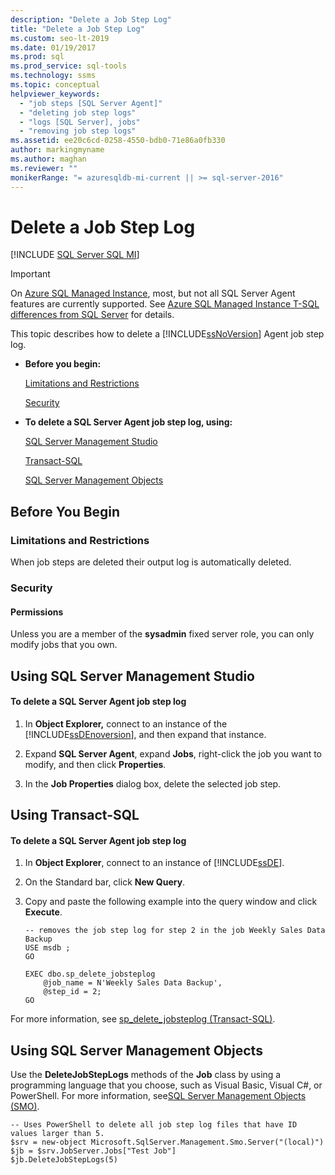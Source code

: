 ```yaml
---
description: "Delete a Job Step Log"
title: "Delete a Job Step Log"
ms.custom: seo-lt-2019
ms.date: 01/19/2017
ms.prod: sql
ms.prod_service: sql-tools
ms.technology: ssms
ms.topic: conceptual
helpviewer_keywords: 
  - "job steps [SQL Server Agent]"
  - "deleting job step logs"
  - "logs [SQL Server], jobs"
  - "removing job step logs"
ms.assetid: ee20c6cd-0258-4550-bdb0-71e86a0fb330
author: markingmyname
ms.author: maghan
ms.reviewer: ""
monikerRange: "= azuresqldb-mi-current || >= sql-server-2016"
---
```

# Delete a Job Step Log
[!INCLUDE [SQL Server SQL MI](../../includes/applies-to-version/sql-asdbmi.md)]

> [!IMPORTANT]  
> On [Azure SQL Managed Instance](/azure/sql-database/sql-database-managed-instance), most, but not all SQL Server Agent features are currently supported. See [Azure SQL Managed Instance T-SQL differences from SQL Server](/azure/sql-database/sql-database-managed-instance-transact-sql-information#sql-server-agent) for details.

This topic describes how to delete a [!INCLUDE[ssNoVersion](../../includes/ssnoversion-md.md)] Agent job step log.  
  
-   **Before you begin:**  
  
    [Limitations and Restrictions](#Restrictions)  
  
    [Security](#Security)  
  
-   **To delete a SQL Server Agent job step log, using:**  
  
    [SQL Server Management Studio](#SSMS)  
  
    [Transact-SQL](#TSQL)  
  
    [SQL Server Management Objects](#SMO)  
  
## <a name="BeforeYouBegin"></a>Before You Begin  
  
### <a name="Restrictions"></a>Limitations and Restrictions  
When job steps are deleted their output log is automatically deleted.  
  
### <a name="Security"></a>Security  
  
#### <a name="Permissions"></a>Permissions  
Unless you are a member of the **sysadmin** fixed server role, you can only modify jobs that you own.  
  
## <a name="SSMS"></a>Using SQL Server Management Studio  
  
#### To delete a SQL Server Agent job step log  
  
1.  In **Object Explorer,** connect to an instance of the [!INCLUDE[ssDEnoversion](../../includes/ssdenoversion_md.md)], and then expand that instance.  
  
2.  Expand **SQL Server Agent**, expand **Jobs**, right-click the job you want to modify, and then click **Properties**.  
  
3.  In the **Job Properties** dialog box, delete the selected job step.  
  
## <a name="TSQL"></a>Using Transact-SQL  
  
#### To delete a SQL Server Agent job step log  
  
1.  In **Object Explorer**, connect to an instance of [!INCLUDE[ssDE](../../includes/ssde_md.md)].  
  
2.  On the Standard bar, click **New Query**.  
  
3.  Copy and paste the following example into the query window and click **Execute**.  
  
    ```  
    -- removes the job step log for step 2 in the job Weekly Sales Data Backup  
    USE msdb ;  
    GO  
  
    EXEC dbo.sp_delete_jobsteplog  
        @job_name = N'Weekly Sales Data Backup',  
        @step_id = 2;  
    GO  
    ```  
  
For more information, see [sp_delete_jobsteplog (Transact-SQL)](../../relational-databases/system-stored-procedures/sp-delete-jobsteplog-transact-sql.md).  
  
## <a name="SMO"></a>Using SQL Server Management Objects  
Use the **DeleteJobStepLogs** methods of the **Job** class by using a programming language that you choose, such as Visual Basic, Visual C#, or PowerShell. For more information, see[SQL Server Management Objects (SMO)](../../relational-databases/server-management-objects-smo/sql-server-management-objects-smo-programming-guide.md).  
  
```  
-- Uses PowerShell to delete all job step log files that have ID values larger than 5.  
$srv = new-object Microsoft.SqlServer.Management.Smo.Server("(local)")  
$jb = $srv.JobServer.Jobs["Test Job"]  
$jb.DeleteJobStepLogs(5)  
```  

